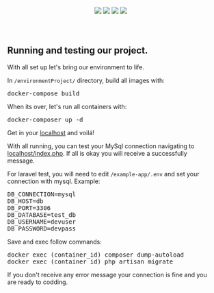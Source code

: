 <div align="center">
    
  <p>
    <img src="https://img.shields.io/badge/PHP-777BB4?style=for-the-badge&logo=php&logoColor=white">
    <img src="https://img.shields.io/badge/Docker-2CA5E0?style=for-the-badge&logo=docker&logoColor=white">
    <img src="https://img.shields.io/badge/Nginx-009639?style=for-the-badge&logo=nginx&logoColor=white">
    <img src="https://img.shields.io/badge/MySQL-00000F?style=for-the-badge&logo=mysql&logoColor=white">
  </p>
</div><br>

<section id="test-db" style="padding: 10px;">
<h2>Running and testing our project.</h2>
<p>With all set up let's bring our environment to life.</p>
<p>In <code>/environmentProject/</code> directory, build all images with:</p>
<pre>
docker-compose build
</pre>
<p>When its over, let's run all containers with:</p>
<pre>
docker-composer up -d
</pre>
<p>Get in your <a href="https://localhost">localhost</a> and voilá!</p>
<p>With all running, you can test your MySql connection navigating to <a href="http://localhost/index.php">localhost/index.php</a>. If all is okay you will receive a successfully message.</p>
<p>For laravel test, you will need to edit <code>/example-app/.env</code> and set your connection with mysql. Example:</p>
<pre>
DB_CONNECTION=mysql
DB_HOST=db
DB_PORT=3306
DB_DATABASE=test_db
DB_USERNAME=devuser
DB_PASSWORD=devpass
</pre>
<p>Save and exec follow commands:</p>
<pre>
docker exec (container_id) composer dump-autoload
docker exec (container_id) php artisan migrate
</pre>
<p>If you don't receive any error message your connection is fine and you are ready to codding.</p>
</section>


